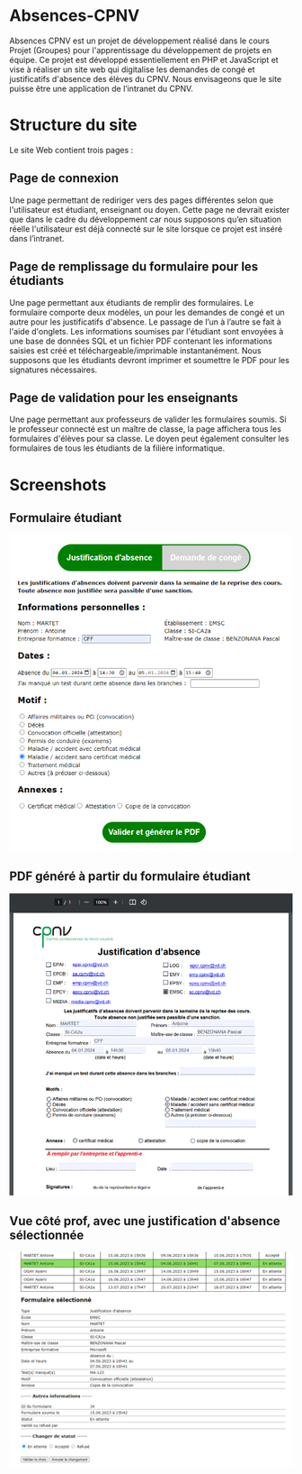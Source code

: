 # Absences-CPNV
Absences CPNV est un projet de développement réalisé dans le cours Projet (Groupes) pour l'apprentissage du développement de projets en équipe. Ce projet est développé essentiellement en PHP et JavaScript et vise à réaliser un site web qui digitalise les demandes de congé et justificatifs d'absence des élèves du CPNV. Nous envisageons que le site puisse être une application de l’intranet du CPNV.

# Structure du site
Le site Web contient trois pages :

## Page de connexion
Une page permettant de rediriger vers des pages différentes selon que l'utilisateur est étudiant, enseignant ou doyen.
Cette page ne devrait exister que dans le cadre du développement car nous supposons qu’en situation réelle l'utilisateur est déjà connecté sur le site lorsque ce projet est inséré dans l’intranet.

## Page de remplissage du formulaire pour les étudiants
Une page permettant aux étudiants de remplir des formulaires.
Le formulaire comporte deux modèles, un pour les demandes de congé et un autre pour les justificatifs d'absence. Le passage de l’un à l’autre se fait à l'aide d'onglets.
Les informations soumises par l'étudiant sont envoyées à une base de données SQL et un fichier PDF contenant les informations saisies est créé et téléchargeable/imprimable instantanément. Nous supposons que les étudiants devront imprimer et soumettre le PDF pour les signatures nécessaires.

## Page de validation pour les enseignants
Une page permettant aux professeurs de valider les formulaires soumis.
Si le professeur connecté est un maître de classe, la page affichera tous les formulaires d'élèves pour sa classe.
Le doyen peut également consulter les formulaires de tous les étudiants de la filière informatique.

# Screenshots
## Formulaire étudiant
![Student_Form](./img/student_form_example.png)
## PDF généré à partir du formulaire étudiant
![Student_Form_PDF](./img/student_form_PDF_example.png)
## Vue côté prof, avec une justification d'absence sélectionnée
![Teacher_View](./img/teacher_view_example.png)
